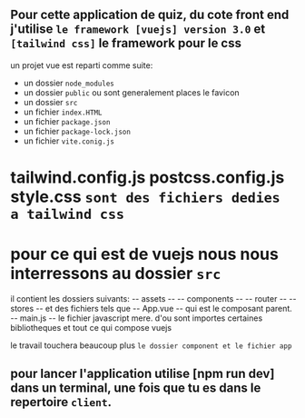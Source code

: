 ## Pour cette application de quiz, du cote front end j'utilise `le framework [vuejs] version 3.0` et `[tailwind css]` le framework pour le css
un projet vue est reparti comme suite:
 - un dossier `node_modules`
 - un dossier `public` ou sont generalement places le favicon
 - un dossier `src`
 - un fichier `index.HTML`
 - un fichier `package.json`
 - un fichier `package-lock.json`
 - un fichier `vite.conig.js`

# tailwind.config.js postcss.config.js style.css `sont des fichiers dedies a tailwind css`

# pour ce qui est de vuejs nous nous interressons au dossier ``src``
il contient les dossiers suivants:
-- assets --
-- components --
-- router --
-- stores --
et des fichiers tels que
-- App.vue --  qui est le composant parent.
-- main.js -- le fichier javascript mere. d'ou sont importes certaines bibliotheques et tout ce qui compose vuejs

le travail touchera beaucoup plus ``le dossier component et le fichier app``

## pour lancer l'application utilise [npm run dev] dans un terminal, une fois que tu es dans le repertoire `client`.